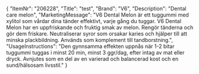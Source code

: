 {
  "ItemNr": "206228",
  "Title": "test",
  "Brand": "V6",
  "Description": "Dental care melon",
  "MarketingMessage": "V6 Dental Melon är ett tuggummi med xylitol som vårdar dina tänder effektivt, varje gång du tuggar. V6 Dental Melon har en uppfriskande och fruktig smak av melon. Rengör tänderna och gör dem friskare. Neutraliserar syror som orsakar karies och hjälper till att minska plackbildning. Används som komplement till tandborstning.",
  "UsageInstructions": "Den gynnsamma effekten uppnås när 1-2 bitar tuggummi tuggas i minst 20 min, minst 3 ggr/dag, efter intag av mat eller dryck. Avnjutes som en del av en varierad och balancerad kost och en sund/hälsosam livsstil."
}
